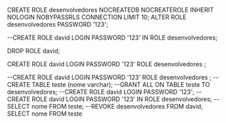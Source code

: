 CREATE ROLE desenvolvedores NOCREATEDB NOCREATEROLE INHERIT NOLOGIN NOBYPASSRLS CONNECTION LIMIT 10;
ALTER ROLE desenvolvedores PASSWORD '123';

--CREATE ROLE david LOGIN PASSWORD '123' IN ROLE desenvolvedores;

DROP ROLE david;

CREATE ROLE david LOGIN PASSWORD '123' ROLE desenvolvedores ;

--CREATE ROLE david LOGIN PASSWORD '123' ROLE desenvolvedores ;
--CREATE TABLE teste (nome varchar);
--GRANT ALL ON TABLE teste TO desenvolvedores;
--CREATE ROLE david LOGIN PASSWORD '123';
--CREATE ROLE david LOGIN PASSWORD '123' IN ROLE desenvolvedores;
--SELECT nome FROM teste;
--REVOKE desenvolvedores FROM david;
SELECT nome FROM teste